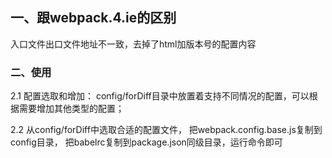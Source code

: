 ## 一、跟webpack.4.ie的区别
   入口文件出口文件地址不一致，去掉了html加版本号的配置内容
### 二、使用
   2.1 配置选取和增加：
       config/forDiff目录中放置着支持不同情况的配置，可以根据需要增加其他类型的配置；

   2.2 从config/forDiff中选取合适的配置文件，
       把webpack.config.base.js复制到config目录，
       把babelrc复制到package.json同级目录，运行命令即可


